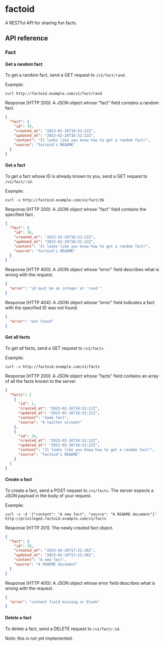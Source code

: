# factoid

A RESTful API for sharing fun facts.

## API reference

### Fact

#### Get a random fact

To get a random fact, send a GET request to `/v1/fact/rand`.

Example:

```console
curl http://factoid.example.com/v1/fact/rand
```

Response [HTTP 200]: A JSON object whose "fact" field contains a
random fact.

```json
{
  "fact": {
    "id": 36,
    "created_at": "2023-02-26T16:51:22Z",
    "updated_at": "2023-02-26T16:51:22Z",
    "content": "It looks like you know how to get a random fact!",
    "source": "factoid's README"
  }
}
```

#### Get a fact

To get a fact whose ID is already known to you, send a GET request to `/v1/fact/:id`.

Example:

```console
curl -s http://factoid.example.com/v1/fact/36
```

Response [HTTP 200]: A JSON object whose "fact" field contains the specified
fact.

```json
{
  "fact": {
    "id": 36,
    "created_at": "2023-02-26T16:51:22Z",
    "updated_at": "2023-02-26T16:51:22Z",
    "content": "It looks like you know how to get a random fact!",
    "source": "factoid's README"
  }
}
```

Response [HTTP 400]: A JSON object whose "error" field describes what is wrong
with the request.

```json
{
  "error": "id must be an integer or 'rand'"
}
```

Response [HTTP 404]: A JSON object whose "error" field indicates a fact with
the specified ID was not found.

```json
{
  "error": "not found"
}
```

#### Get all facts

To get all facts, send a GET request to `/v1/facts`.

Example:

```console
curl -s http://factoid.example.com/v1/facts
```

Response [HTTP 200]: A JSON object whose "facts" field contains an
array of all the facts known to the server.

```json
{
  "facts": [
    {
      "id": 2,
      "created_at": "2023-02-26T16:51:21Z",
      "updated_at": "2023-02-26T16:51:21Z",
      "content": "Some fact",
      "source": "A twitter account"
    },
    {
      "id": 36,
      "created_at": "2023-02-26T16:51:22Z",
      "updated_at": "2023-02-26T16:51:22Z",
      "content": "It looks like you know how to get a random fact!",
      "source": "factoid's README"
    }
  ]
}
```

#### Create a fact

To create a fact, send a POST request to `/v1/facts`. The server expects
a JSON payload in the body of your request.

Example:

```console
curl -s -d '{"content": "A new fact", "source": "A README document"}' http://privileged.factoid.example.com/v1/facts
```

Response [HTTP 201]: The newly created fact object.

```json
{
  "fact": {
    "id": 38,
    "created_at": "2023-02-26T17:21:36Z",
    "updated_at": "2023-02-26T17:21:36Z",
    "content": "A new fact",
    "source": "A README document"
  }
}
```

Response [HTTP 400]: A JSON object whose error field describes what is
wrong with the request.

```json
{
  "error": "content field missing or blank"
}
```

#### Delete a fact

To delete a fact, send a DELETE request to `/v1/fact/:id`.

Note: this is not yet implemented.

